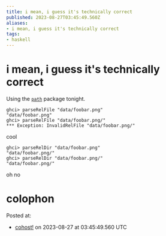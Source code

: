 ```yaml
---
title: i mean, i guess it's technically correct
published: 2023-08-27T03:45:49.560Z
aliases:
- i mean, i guess it's technically correct
tags:
- haskell
---
```


# i mean, i guess it's technically correct

Using the [`path`](https://hackage.haskell.org/package/path) package tonight.

```
ghci> parseRelFile "data/foobar.png"
"data/foobar.png"
ghci> parseRelFile "data/foobar.png/"
*** Exception: InvalidRelFile "data/foobar.png/"
```

cool

```
ghci> parseRelDir "data/foobar.png"
"data/foobar.png/"
ghci> parseRelDir "data/foobar.png/"
"data/foobar.png/"
```

oh no

# colophon

Posted at:
- [cohost!](https://cohost.org/exodrifter/post/2636572-i-mean-i-guess-it-s) on 2023-08-27 at 03:45:49.560 UTC
